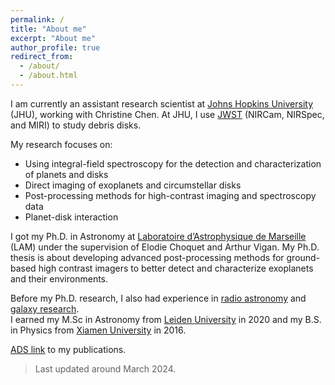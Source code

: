 ```yaml
---
permalink: /
title: "About me"
excerpt: "About me"
author_profile: true
redirect_from: 
  - /about/
  - /about.html
---
```


I am currently an assistant research scientist at [Johns Hopkins University](https://physics-astronomy.jhu.edu) (JHU), working with Christine Chen. At JHU, I use [JWST](https://webb.nasa.gov) (NIRCam, NIRSpec, and MIRI) to study debris disks. 

My research focuses on:
* Using integral-field spectroscopy for the detection and characterization of planets and disks
* Direct imaging of exoplanets and circumstellar disks
* Post-processing methods for high-contrast imaging and spectroscopy data
* Planet-disk interaction 

I got my Ph.D. in Astronomy at [Laboratoire d’Astrophysique de Marseille](https://www.lam.fr/?lang=en) (LAM) under the supervision of Elodie Choquet and Arthur Vigan. My Ph.D. thesis is about developing advanced post-processing methods for ground-based high contrast imagers to better detect and characterize exoplanets and their environments.

Before my Ph.D. research, I also had experience in [radio astronomy](https://ui.adsabs.harvard.edu/abs/2020A%26A...636A...3X/abstract) and [galaxy research](https://ui.adsabs.harvard.edu/abs/2016ApJ...824L..17X/abstract).  
I earned my M.Sc in Astronomy from [Leiden University](https://www.universiteitleiden.nl/en/science/astronomy) in 2020 and my B.S. in Physics from [Xiamen University](https://en.xmu.edu.cn) in 2016. 

[ADS link](https://ui.adsabs.harvard.edu/search/p_=0&q=orcid%3A0000-0002-6318-0104&sort=date%20desc%2C%20bibcode%20desc) to my publications.

> Last updated around March 2024.